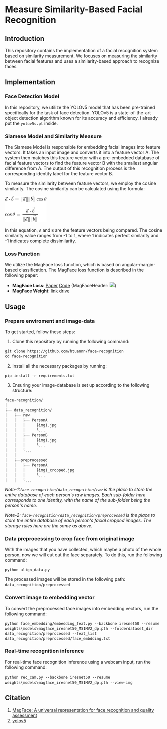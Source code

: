 # Measure Similarity-Based Facial Recognition


## Introduction
This repository contains the implementation of a facial recognition system based on similarity measurement. We focuses on measuring the similarity between facial features and uses a similarity-based approach to recognize faces.

## Implementation

### Face Detection Model
In this repository, we utilize the YOLOv5 model that has been pre-trained specifically for the task of face detection. YOLOv5 is a state-of-the-art object detection algorithm known for its accuracy and efficiency. I already put the `yolov5s.pt` inside.

### Siamese Model and Similarity Measure
The Siamese Model is responsible for embedding facial images into feature vectors. It takes an input image and converts it into a feature vector A. The system then matches this feature vector with a pre-embedded database of facial feature vectors to find the feature vector B with the smallest angular difference from A. The output of this recognition process is the corresponding identity label for the feature vector B.

To measure the similarity between feature vectors, we employ the cosine similarity. The cosine similarity can be calculated using the formula:

![Cosine similarity](https://raw.githubusercontent.com/sagarmk/Cosine-similarity-from-scratch-on-webpages/master/images/cos.png)

In this equation, `A` and `B` are the feature vectors being compared. The cosine similarity value ranges from -1 to 1, where 1 indicates perfect similarity and -1 indicates complete dissimilarity.

### Loss Function
We utilize the MagFace loss function, which is based on angular-margin-based classification. The MagFace loss function is described in the following paper: 

+ **MagFace Loss**: [Paper](https://arxiv.org/abs/2103.06627) [Code](https://github.com/IrvingMeng/MagFace) (MagFaceHeader: <img src="https://render.githubusercontent.com/render/math?math=\cos(\theta %2B f_m(x))">)
+ **MagFace Weight**: [link drive](https://drive.google.com/file/d/1dMkq1OZPtF7Abss-o8BuEG5LRWXXBiHk/view?usp=sharing)
## Usage
### Prepare enviroment and image-data 
To get started, follow these steps:

1. Clone this repository by running the following command:
```
git clone https://github.com/htuannn/face-recognition
cd face-recognition
```

2. Install all the necessary packages by running:
```
pip install -r requirements.txt
```

3. Ensuring your image-database is set up according to the following structure:

```
face-recognition/
│
├── data_recognition/
│   ├── raw
│   │   ├── PersonA
|   │   │     ├img1.jpg 
|   │   │     └...
│   │   ├── PersonB
|   │   │     ├img1.jpg  
|   │   │     └...
|   │   └...     
|   │ 
│   ├──preprocessed
│   │   ├── PersonA
|   │   │     ├img1_cropped.jpg
|   │   │     └...
|   │   └...    
```

_Note-1:`face-recognition/data_recognition/raw` is the place to store the entire database of each person's raw images. Each sub-folder here corresponds to one identity, with the name of the sub-folder being the person's name._

_Note-2: `face-recognition/data_recognition/preprocessed` is the place to store the entire database of each person's facial cropped images. The storage rules here are the same as above._

### Data preprocessing to crop face from original image
With the images that you have collected, which maybe a photo of the whole person, now we will cut out the face separately. To do this, run the following command:

```
python align_data.py
```

The processed images will be stored in the following path: `data_recognition/preprocessed`

### Convert image to embedding vector
To convert the preprocessed face images into embedding vectors, run the following command:

```
python face_embedding/embedding_feat.py --backbone iresnet50 --resume weights\models\magface_iresnet50_MS1MV2_dp.pth --folderdataset_dir data_recognition/preprocessed --feat_list  data_recognition/preprocessed/face_embdding.txt
```

### Real-time recognition inference
For real-time face recognition inference using a webcam input, run the following command:

`python rec_cam.py --backbone iresnet50 --resume weights\models\magface_iresnet50_MS1MV2_dp.pth --view-img`

## Citation
1) [MagFace: A universal representation for face recognition and quality assessment](https://github.com/IrvingMeng/MagFace)
2) [yolov5](https://github.com/ultralytics/yolov5)  
